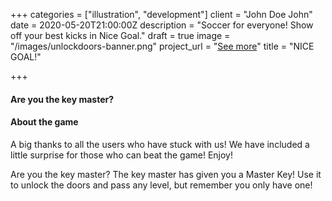 +++
categories = ["illustration", "development"]
client = "John Doe John"
date = 2020-05-20T21:00:00Z
description = "Soccer for everyone! Show off your best kicks in Nice Goal."
draft = true
image = "/images/unlockdoors-banner.png"
project_url = "[See more](https://play.google.com/store/apps/details?id=com.azdam.nicegoal)"
title = "NICE GOAL!"

+++
#### Are you the key master?

#### About the game

A big thanks to all the users who have stuck with us! We have included a little surprise for those who can beat the game! Enjoy!  
  
Are you the key master? The key master has given you a Master Key! Use it to unlock the doors and pass any level, but remember you only have one!